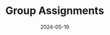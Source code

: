 ---
title: 'Group Assignments'
date: 2024-05-19
type: landing

design:
  spacing: '5rem'

sections:
  - block: markdown
    content:
      title: Group Assignments
      text: |-
        This section contains the group assignments I was tasked with completing in IST110.

        ## Virtual Information Treasure Hunt
        For this assignment, we were tasked with locating an academic article through the PSU Library database that explores the impact of information overload on decision-making. After selecting an article, we were asked to summarize its key points and share our findings with our group.

        Communicating with my group members was a challenge in this project that lead to us submitting the assignment late. However, I learned from this experience and improved communication in my later group assignments.
        [Download this assignment](/uploads/virtual-info-treasure-hunt.pdf)

        ## Exploring Open Source Intelligence (OSINT)
        In this group assignment, we explored different types of OSINT and their real world applications.

        Throughout my research, I focused on signals intelligence, which involves the collection of foreign intelligence through the interception of communications and electronic signals. Overall, this was an informative assignment since I was not aware of all of the intelligence collection metjods.
        [Download this assignment](/uploads/intro-to-osint.pdf)

        ## Infographic on a Security Concept
        In this assignment, my group collaboratively designed an inforgraphic that explained a security concept of our choice. We chose account security.

        Within this project, I learned that delegation is essential to group work. We delegated research across two of our group members, and the third group member was responsible for creating the infographic. This led to us working collaboratively and submitting the assignment in a timeline manner.
        [Download this assignment](/uploads/security-infographic.pdf)
    design:
      columns: '1'
---